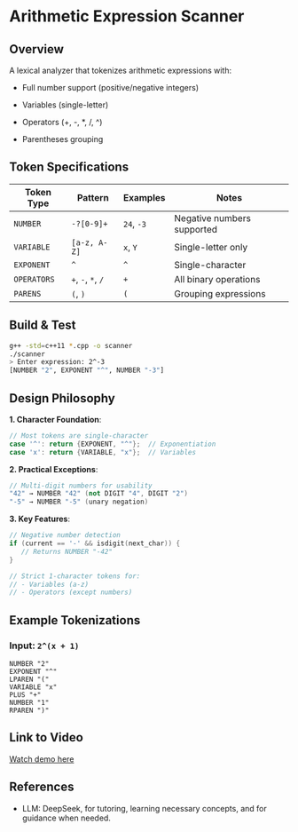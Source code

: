 # Arithmetic Expression Scanner

## Overview

A lexical analyzer that tokenizes arithmetic expressions with:

  - Full number support (positive/negative integers)

  - Variables (single-letter)

  - Operators (+, -, *, /, ^)

  - Parentheses grouping

## Token Specifications

| Token Type  | Pattern      | Examples   | Notes                      |
|-------------|--------------|------------|----------------------------|
| `NUMBER`    | `-?[0-9]+`   | `24`, `-3` | Negative numbers supported |
| `VARIABLE`  | `[a-z, A-Z]` | `x`, `Y`   | Single-letter only         |
| `EXPONENT`  | `^`          | `^`        | Single-character           |
| `OPERATORS` | `+`, `-`, `*`, `/` | `+`  | All binary operations      |
| `PARENS`    | `(`, `)`     | `(`        | Grouping expressions       |

## Build & Test
```bash
g++ -std=c++11 *.cpp -o scanner
./scanner
> Enter expression: 2^-3
[NUMBER "2", EXPONENT "^", NUMBER "-3"]
```

## Design Philosophy
**1. Character Foundation**:
   ```cpp
   // Most tokens are single-character
   case '^': return {EXPONENT, "^"};  // Exponentiation
   case 'x': return {VARIABLE, "x"};  // Variables
   ```
**2. Practical Exceptions**:
   ```cpp
   // Multi-digit numbers for usability
   "42" → NUMBER "42" (not DIGIT "4", DIGIT "2")
   "-5" → NUMBER "-5" (unary negation)
   ```

**3. Key Features**:
   ```cpp
  // Negative number detection
  if (current == '-' && isdigit(next_char)) {
      // Returns NUMBER "-42"
  }
  
  // Strict 1-character tokens for:
  // - Variables (a-z)
  // - Operators (except numbers)
   ```

## Example Tokenizations
### Input: `2^(x + 1)`
```
NUMBER "2"
EXPONENT "^"
LPAREN "("
VARIABLE "x"
PLUS "+"
NUMBER "1"
RPAREN ")"
```
## Link to Video
[Watch demo here](https://www.youtube.com/watch?v=SGlCMrzM6J8) 

## References
  - LLM: DeepSeek, for tutoring, learning necessary concepts, and for guidance when needed.
